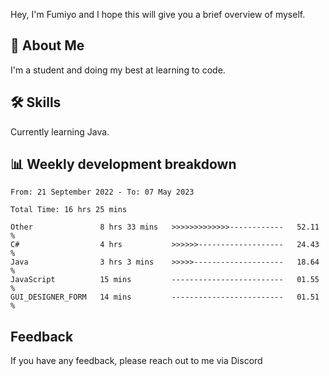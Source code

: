 
Hey, I'm Fumiyo and I hope this will give you a brief overview of myself.


## 🚀 About Me
I'm a student and doing my best at learning to code.


## 🛠 Skills

Currently learning Java.


## 📊 Weekly development breakdown
<!--START_SECTION:waka-->

```text
From: 21 September 2022 - To: 07 May 2023

Total Time: 16 hrs 25 mins

Other               8 hrs 33 mins   >>>>>>>>>>>>>------------   52.11 %
C#                  4 hrs           >>>>>>-------------------   24.43 %
Java                3 hrs 3 mins    >>>>>--------------------   18.64 %
JavaScript          15 mins         -------------------------   01.55 %
GUI_DESIGNER_FORM   14 mins         -------------------------   01.51 %
```

<!--END_SECTION:waka-->


## Feedback

If you have any feedback, please reach out to me via Discord
